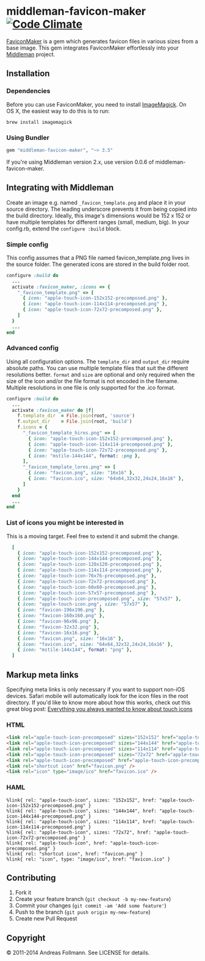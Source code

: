 # middleman-favicon-maker [![Code Climate](https://codeclimate.com/github/follmann/middleman-favicon-maker.png)](https://codeclimate.com/github/follmann/middleman-favicon-maker)

[FaviconMaker](https://github.com/follmann/favicon_maker) is a gem which generates favicon files in various sizes from a base image. This gem integrates FaviconMaker effortlessly into your [Middleman](https://github.com/middleman/middleman) project.

## Installation

### Dependencies

Before you can use FaviconMaker, you need to install [ImageMagick](http://www.imagemagick.org/script/index.php). On OS&nbsp;X, the easiest way to do this is to run:

``` shell
brew install imagemagick
```

### Using Bundler

``` ruby
gem "middleman-favicon-maker", "~> 3.5"
```

If you're using Middleman version 2.x, use version 0.0.6 of middleman-favicon-maker.

## Integrating with Middleman

Create an image e.g. named `_favicon_template.png` and place it in your source directory. The leading underscore prevents it from being copied into the build directory. Ideally, this image's dimensions would be 152 x 152 or have multiple templates for different ranges (small, medium, big). In your config.rb, extend the `configure :build` block.

### Simple config
This config assumes that a PNG file named favicon_template.png lives in the source folder. The generated icons are stored in the build folder root.

``` ruby
configure :build do
  ...
  activate :favicon_maker, :icons => {
    "_favicon_template.png" => [
      { icon: "apple-touch-icon-152x152-precomposed.png" },
      { icon: "apple-touch-icon-114x114-precomposed.png" },
      { icon: "apple-touch-icon-72x72-precomposed.png" },
    ]
  }
  ...
end
```

### Advanced config
Using all configuration options. The `template_dir` and `output_dir` require absolute paths. You can use multiple template files that suit the different resolutions better. `format` and `size` are optional and only required when the size of the icon and/or the file format is not encoded in the filename. Multiple resolutions in one file is only supported for the .ico format.

``` ruby
configure :build do
  ...
  activate :favicon_maker do |f|
    f.template_dir  = File.join(root, 'source')
    f.output_dir    = File.join(root, 'build')
    f.icons = {
      "_favicon_template_hires.png" => [
        { icon: "apple-touch-icon-152x152-precomposed.png" },
        { icon: "apple-touch-icon-114x114-precomposed.png" },
        { icon: "apple-touch-icon-72x72-precomposed.png" },
        { icon: "mstile-144x144", format: :png },
      ],
      "_favicon_template_lores.png" => [
        { icon: "favicon.png", size: "16x16" },
        { icon: "favicon.ico", size: "64x64,32x32,24x24,16x16" },
      ]
    }
  end
  ...
end
```

### List of icons you might be interested in
This is a moving target. Feel free to extend it and submit the change.

``` ruby
  [
    { icon: "apple-touch-icon-152x152-precomposed.png" },
    { icon: "apple-touch-icon-144x144-precomposed.png" },
    { icon: "apple-touch-icon-120x120-precomposed.png" },
    { icon: "apple-touch-icon-114x114-precomposed.png" },
    { icon: "apple-touch-icon-76x76-precomposed.png" },
    { icon: "apple-touch-icon-72x72-precomposed.png" },
    { icon: "apple-touch-icon-60x60-precomposed.png" },
    { icon: "apple-touch-icon-57x57-precomposed.png" },
    { icon: "apple-touch-icon-precomposed.png", size: "57x57" },
    { icon: "apple-touch-icon.png", size: "57x57" },
    { icon: "favicon-196x196.png" },
    { icon: "favicon-160x160.png" },
    { icon: "favicon-96x96.png" },
    { icon: "favicon-32x32.png" },
    { icon: "favicon-16x16.png" },
    { icon: "favicon.png", size: "16x16" },
    { icon: "favicon.ico", size: "64x64,32x32,24x24,16x16" },
    { icon: "mstile-144x144", format: "png" },
  ]
```

## Markup meta links

Specifying meta links is only necessary if you want to support non-iOS devices. Safari mobile will automatically look for the icon files in the root directory. If you'd like to know more about how this works, check out this great blog post: [Everything you always wanted to know about touch icons](http://mathiasbynens.be/notes/touch-icons)

### HTML

``` html
<link rel="apple-touch-icon-precomposed" sizes="152x152" href="apple-touch-icon-152x152-precomposed.png" />
<link rel="apple-touch-icon-precomposed" sizes="144x144" href="apple-touch-icon-144x144-precomposed.png" />
<link rel="apple-touch-icon-precomposed" sizes="114x114" href="apple-touch-icon-114x114-precomposed.png" />
<link rel="apple-touch-icon-precomposed" sizes="72x72" href="apple-touch-icon-72x72-precomposed.png" />
<link rel="apple-touch-icon-precomposed" href="apple-touch-icon-precomposed.png" />
<link rel="shortcut icon" href="favicon.png" />
<link rel="icon" type="image/ico" href="favicon.ico" />
```

### HAML

``` haml
%link{ rel: "apple-touch-icon", sizes: "152x152", href: "apple-touch-icon-152x152-precomposed.png" }
%link{ rel: "apple-touch-icon", sizes: "144x144", href: "apple-touch-icon-144x144-precomposed.png" }
%link{ rel: "apple-touch-icon", sizes: "114x114", href: "apple-touch-icon-114x114-precomposed.png" }
%link{ rel: "apple-touch-icon", sizes: "72x72", href: "apple-touch-icon-72x72-precomposed.png" }
%link{ rel: "apple-touch-icon", href: "apple-touch-icon-precomposed.png" }
%link{ rel: "shortcut icon", href: "favicon.png" }
%link{ rel: "icon", type: "image/ico", href: "favicon.ico" }
```
## Contributing
1. Fork it
2. Create your feature branch (`git checkout -b my-new-feature`)
3. Commit your changes (`git commit -am 'Add some feature'`)
4. Push to the branch (`git push origin my-new-feature`)
5. Create new Pull Request

## Copyright

&copy; 2011-2014 Andreas Follmann. See LICENSE for details.
